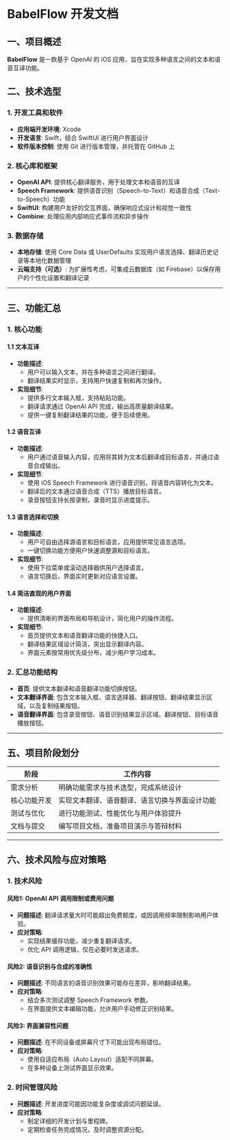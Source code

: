 # BabelFlow 开发文档

## 一、项目概述

**BabelFlow** 是一款基于 OpenAI 的 iOS 应用，旨在实现多种语言之间的文本和语音互译功能。

## 二、技术选型

### 1. 开发工具和软件

- **应用端开发环境**: Xcode
- **开发语言**: Swift，结合 SwiftUI 进行用户界面设计
- **软件版本控制**: 使用 Git 进行版本管理，并托管在 GitHub 上

### 2. 核心库和框架

- **OpenAI API**: 提供核心翻译服务，用于处理文本和语音的互译
- **Speech Framework**: 提供语音识别（Speech-to-Text）和语音合成（Text-to-Speech）功能
- **SwiftUI**: 构建用户友好的交互界面，确保响应式设计和视觉一致性
- **Combine**: 处理应用内部响应式事件流和异步操作

### 3. 数据存储

- **本地存储**: 使用 Core Data 或 UserDefaults 实现用户语言选择、翻译历史记录等本地化数据管理
- **云端支持（可选）**: 为扩展性考虑，可集成云数据库（如 Firebase）以保存用户的个性化设置和翻译记录

---

## 三、功能汇总

### 1. 核心功能

#### 1.1 文本互译
- **功能描述**:
  - 用户可以输入文本，并在多种语言之间进行翻译。
  - 翻译结果实时显示，支持用户快速复制和再次操作。
- **实现细节**:
  - 提供多行文本输入框，支持粘贴功能。
  - 翻译请求通过 OpenAI API 完成，输出高质量翻译结果。
  - 提供一键复制翻译结果的功能，便于后续使用。

#### 1.2 语音互译
- **功能描述**:
  - 用户通过语音输入内容，应用将其转为文本后翻译成目标语言，并通过语音合成输出。
- **实现细节**:
  - 使用 iOS Speech Framework 进行语音识别，将语音内容转化为文本。
  - 翻译后的文本通过语音合成（TTS）播放目标语言。
  - 录音按钮支持长按录制，录音时显示进度提示。

#### 1.3 语言选择和切换
- **功能描述**:
  - 用户可自由选择源语言和目标语言，应用提供常见语言选项。
  - 一键切换功能方便用户快速调整源和目标语言。
- **实现细节**:
  - 使用下拉菜单或滚动选择器供用户选择语言。
  - 语言切换后，界面实时更新对应语言设置。

#### 1.4 简洁直观的用户界面
- **功能描述**:
  - 提供清晰的界面布局和导航设计，简化用户的操作流程。
- **实现细节**:
  - 首页提供文本和语音翻译功能的快捷入口。
  - 翻译结果区域设计简洁，突出显示翻译内容。
  - 界面元素按常用优先级分布，减少用户学习成本。

### 2. 汇总功能结构

- **首页**: 提供文本翻译和语音翻译功能切换按钮。
- **文本翻译界面**: 包含文本输入框、语言选择器、翻译按钮、翻译结果显示区域，以及复制结果按钮。
- **语音翻译界面**: 包含录音按钮、语音识别结果显示区域、翻译按钮、目标语音播放按钮。

---

## 五、项目阶段划分

| 阶段     | 工作内容                    |
| ------ | ----------------------- |
| 需求分析   | 明确功能需求与技术选型，完成系统设计      |
| 核心功能开发 | 实现文本翻译、语音翻译、语言切换与界面设计功能 |
| 测试与优化  | 进行功能测试、性能优化与用户体验提升      |
| 文档与提交  | 编写项目文档，准备项目演示与答辩材料      |

---

## 六、技术风险与应对策略

### 1. 技术风险

#### 风险1: OpenAI API 调用限制或费用问题

- **问题描述**: 翻译请求量大时可能超出免费额度，或因调用频率限制影响用户体验。
- **应对策略**:
  - 实现结果缓存功能，减少重复翻译请求。
  - 优化 API 调用逻辑，仅在必要时发送请求。

#### 风险2: 语音识别与合成的准确性

- **问题描述**: 不同语言的语音识别效果可能存在差异，影响翻译结果。
- **应对策略**:
  - 结合多次测试调整 Speech Framework 参数。
  - 在界面提供文本编辑功能，允许用户手动修正识别结果。

#### 风险3: 界面兼容性问题

- **问题描述**: 在不同设备或屏幕尺寸下可能出现布局错位。
- **应对策略**:
  - 使用自适应布局（Auto Layout）适配不同屏幕。
  - 在多种设备上测试界面显示效果。

### 2. 时间管理风险
- **问题描述**: 开发进度可能因功能复杂度或调试问题延误。
- **应对策略**:
  - 制定详细的开发计划与里程碑。
  - 定期检查任务完成情况，及时调整资源分配。

